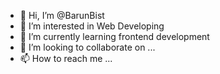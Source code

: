 - 👋 Hi, I’m @BarunBist
- 👀 I’m interested in Web Developing
- 🌱 I’m currently learning frontend development
- 💞️ I’m looking to collaborate on ...
- 📫 How to reach me ...

<!---
BarunBist/BarunBist is a ✨ special ✨ repository because its `README.md` (this file) appears on your GitHub profile.
You can click the Preview link to take a look at your changes.
--->
